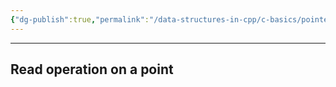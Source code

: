 ```yaml
---
{"dg-publish":true,"permalink":"/data-structures-in-cpp/c-basics/pointer-arithmetic/"}
---
```


---
## Read operation on a point
